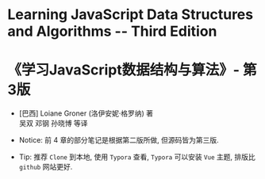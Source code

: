 # Learning JavaScript Data Structures and Algorithms -- Third Edition
# 《学习JavaScript数据结构与算法》- 第3版
- [巴西] Loiane Groner (洛伊安妮·格罗纳) 著  
  吴双 邓钢 孙晓博 等译
 
- Notice: 前 4 章的部分笔记是根据第二版所做, 但源码皆为第三版.

- Tip: 推荐 `Clone` 到本地, 使用 `Typora` 查看, `Typora` 可以安装 `Vue` 主题,
  排版比 `github` 网站更好.